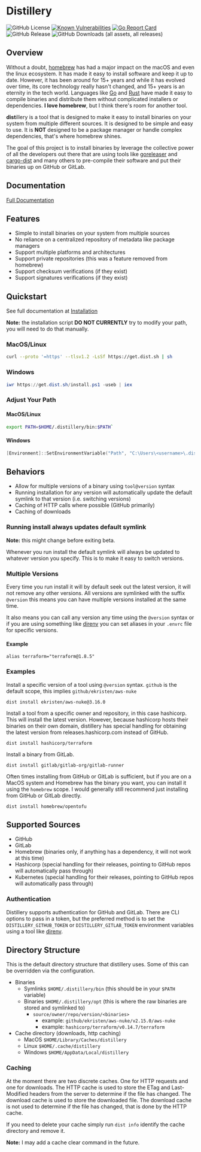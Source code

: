 # Distillery

![GitHub License](https://img.shields.io/github/license/ekristen/distillery)
[![Known Vulnerabilities](https://snyk.io/test/github/ekristen/distillery/badge.svg)](https://snyk.io/test/github/ekristen/distillery)
[![Go Report Card](https://goreportcard.com/badge/github.com/ekristen/distillery)](https://goreportcard.com/report/github.com/ekristen/distillery)
![GitHub Release](https://img.shields.io/github/v/release/ekristen/distillery?include_prereleases)
![GitHub Downloads (all assets, all releases)](https://img.shields.io/github/downloads/ekristen/distillery/total)

## Overview

Without a doubt, [homebrew](https://brew.sh) has had a major impact on the macOS and even the linux ecosystem. It has made it easy
to install software and keep it up to date. However, it has been around for 15+ years and while it has evolved over time,
its core technology really hasn't changed, and 15+ years is an eternity in the tech world. Languages like [Go](https://golang.org)
and [Rust](https://www.rust-lang.org) have made it easy to compile binaries and distribute them without complicated
installers or dependencies. **I love homebrew**, but I think there's room for another tool.

**dist**illery is a tool that is designed to make it easy to install binaries on your system from multiple different
sources. It is designed to be simple and easy to use. It is **NOT** designed to be a package manager or handle complex
dependencies, that's where homebrew shines.

The goal of this project is to install binaries by leverage the collective power of all the developers out there that
are using tools like [goreleaser](https://goreleaser.com/) and [cargo-dist](https://github.com/axodotdev/cargo-dist)
and many others to pre-compile their software and put their binaries up on GitHub or GitLab.

## Documentation

[Full Documentation](https://dist.sh)

## Features

- Simple to install binaries on your system from multiple sources
- No reliance on a centralized repository of metadata like package managers
- Support multiple platforms and architectures
- Support private repositories (this was a feature removed from homebrew)
- Support checksum verifications (if they exist)
- Support signatures verifications (if they exist)

## Quickstart

See full documentation at [Installation](https://dist.sh/installation/)

**Note:** the installation script **DO NOT CURRENTLY** try to modify your path, you will need to do that manually.

### MacOS/Linux
```bash
curl --proto '=https' --tlsv1.2 -LsSf https://get.dist.sh | sh
```

### Windows
```powershell
iwr https://get.dist.sh/install.ps1 -useb | iex
```

### Adjust Your Path

#### MacOS/Linux

```bash
export PATH=$HOME/.distillery/bin:$PATH`
```

#### Windows

```powershell
[Environment]::SetEnvironmentVariable("Path", "C:\Users\<username>\.distillery\bin;" + $env:Path, [EnvironmentVariableTarget]::User)
```

## Behaviors

- Allow for multiple versions of a binary using `tool@version` syntax
- Running installation for any version will automatically update the default symlink to that version (i.e. switching versions)
- Caching of HTTP calls where possible (GitHub primarily)
- Caching of downloads

### Running install always updates default symlink

**Note:** this might change before exiting beta.

Whenever you run install the default symlink will always be updated to whatever version you specify. This is to make
it easy to switch versions.

### Multiple Versions

Every time you run install it will by default seek out the latest version, it will not remove any other versions. All
versions are symlinked with the suffix `@version` this means you can have multiple versions installed at the same time.

It also means you can call any version any time using the `@version` syntax or if you are using something like [direnv](https://direnv.net/)
you can set aliases in your `.envrc` file for specific versions.

#### Example

```console
alias terraform="terraform@1.8.5"
```

### Examples

Install a specific version of a tool using `@version` syntax. `github` is the default scope, this implies
`github/ekristen/aws-nuke`

```console
dist install ekristen/aws-nuke@3.16.0
```

Install a tool from a specific owner and repository, in this case hashicorp. This will install the latest version.
However, because hashicorp hosts their binaries on their own domain, distillery has special handling for obtaining
the latest version from releases.hashicorp.com instead of GitHub.

```console
dist install hashicorp/terraform
```

Install a binary from GitLab.
```console
dist install gitlab/gitlab-org/gitlab-runner
```

Often times installing from GitHub or GitLab is sufficient, but if you are on a MacOS system and Homebrew
has the binary you want, you can install it using the `homebrew` scope. I would generally still recommend just
installing from GitHub or GitLab directly.

```console
dist install homebrew/opentofu
```

## Supported Sources

- GitHub
- GitLab
- Homebrew (binaries only, if anything has a dependency, it will not work at this time)
- Hashicorp (special handling for their releases, pointing to GitHub repos will automatically pass through)
- Kubernetes (special handling for their releases, pointing to GitHub repos will automatically pass through)

### Authentication

Distillery supports authentication for GitHub and GitLab. There are CLI options to pass in a token, but the preferred
method is to set the `DISTILLERY_GITHUB_TOKEN` or `DISTILLERY_GITLAB_TOKEN` environment variables using a tool like
[direnv](https://direnv.net/).

## Directory Structure

This is the default directory structure that distillery uses. Some of this can be overridden via the configuration.

- Binaries
  - Symlinks `$HOME/.distillery/bin` (this should be in your `$PATH` variable)
  - Binaries `$HOME/.distillery/opt` (this is where the raw binaries are stored and symlinked to)
    - `source/owner/repo/version/<binaries>`
      - example: `github/ekristen/aws-nuke/v2.15.0/aws-nuke`
      - example: `hashicorp/terraform/v0.14.7/terraform`
- Cache directory (downloads, http caching)
  - MacOS `$HOME/Library/Caches/distillery`
  - Linux `$HOME/.cache/distillery`
  - Windows `$HOME/AppData/Local/distillery`

### Caching

At the moment there are two discrete caches. One for HTTP requests and one for downloads. The HTTP cache is used to
store the ETag and Last-Modified headers from the server to determine if the file has changed. The download cache is
used to store the downloaded file. The download cache is not used to determine if the file has changed, that is done
by the HTTP cache.

If you need to delete your cache simply run `dist info` identify the cache directory and remove it.

**Note:** I may add a cache clear command in the future.